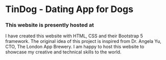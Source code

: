 # TinDog - Dating App for Dogs

### This website is presently hosted at 

I have created this website with HTML, CSS and their Bootstrap 5 framework. The original idea of this project is inspired from Dr. Angela Yu, CTO, The London App Brewery. I am happy to host this website to showcase my creative and technical skills to the world.

